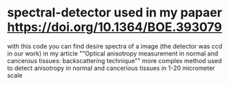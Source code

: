 # spectral-detector used in my papaer https://doi.org/10.1364/BOE.393079
with this code you can find desire spectra of a image (the detector was ccd in our work)
in  my article ""Optical anisotropy measurement in normal and cancerous tissues: backscattering technique"" more complex method used to detect anisotropy in normal and cancerious tissues in 1-20 micrometer scale 
